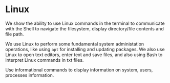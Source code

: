 # Linux
We show the ability to use Linux commands in the terminal to communicate with the Shell to navigate the filesystem, display directory/file contents and file path. 

We use Linux to perform some fundamental system administation operations, like using `apt` for installing and updating packages. We also use Linux to open text editors, enter text and save files, and also using Bash to interpret Linux commands in txt files.

Use informational commands to display information on system, users, processes information. 
